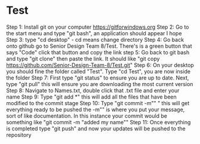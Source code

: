 # Test
Step 1: Install git on your computer https://gitforwindows.org 
Step 2: Go to the start menu and type "git bash", an application should appear I hope
Step 3: type "cd desktop" - cd means change directory 
Step 4: Go back onto github go to Senior Design Team 8/Test. There's is a green button that says "Code" click that button and copy the link
step 5: Go back to git bash and type "git clone" then paste the link. It should like "git copy https://github.com/Senior-Design-Team-8/Test.git"
Step 6: On your desktop you should fine the folder called "Test". Type "cd Test", you are now inside the folder
Step 7: First type "git status" to ensure you are up to date. Next, type "git pull" this will ensure you are downloading the most current version
Step 8: Navigate to Names.txt, double click that .txt file and enter your name
Step 9: Type "git add *" this will add all the files that have been modified to the commit stage
Step 10: Type "git commit -m"" " this will get everything ready to be pushed the -m"" is where you put your message, sort of like documentation.
	 In this instance your commit would be something like "git commit -m "added my name"" 
Step 11: Once everything is completed type "git push" and now your updates will be pushed to the repository